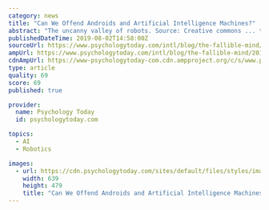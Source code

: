 ```yaml
---
category: news
title: "Can We Offend Androids and Artificial Intelligence Machines?"
abstract: "The uncanny valley of robots. Source: Creative commons ... the Cambridge research suggested that we are at least starting to consider what it will take to create artificial beings with whom we can connect. Sex Toy or Calculator Companion?"
publishedDateTime: 2019-08-02T14:58:00Z
sourceUrl: https://www.psychologytoday.com/intl/blog/the-fallible-mind/201908/can-we-offend-androids-and-artificial-intelligence-machines
ampUrl: https://www.psychologytoday.com/intl/blog/the-fallible-mind/201908/can-we-offend-androids-and-artificial-intelligence-machines?amp
cdnAmpUrl: https://www-psychologytoday-com.cdn.ampproject.org/c/s/www.psychologytoday.com/intl/blog/the-fallible-mind/201908/can-we-offend-androids-and-artificial-intelligence-machines?amp
type: article
quality: 69
score: 69
published: true

provider:
  name: Psychology Today
  id: psychologytoday.com

topics:
  - AI
  - Robotics

images:
  - url: https://cdn.psychologytoday.com/sites/default/files/styles/image-article_inline_full/public/field_blog_entry_teaser_image/2019-07/andorois_1.jpg?itok=ODHSoaGz
    width: 639
    height: 479
    title: "Can We Offend Androids and Artificial Intelligence Machines?"
---
```

